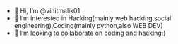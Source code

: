 - 👋 Hi, I’m @vinitmalik01
- 👀 I’m interested in Hacking(mainly web hacking,social engineering),Coding(mainly python,also WEB DEV)
- 💞️ I’m looking to collaborate on coding and hacking:)

<!---
vinitmalik01/vinitmalik01 is a ✨ special ✨ repository because its `README.md` (this file) appears on your GitHub profile.
You can click the Preview link to take a look at your changes.
--->
